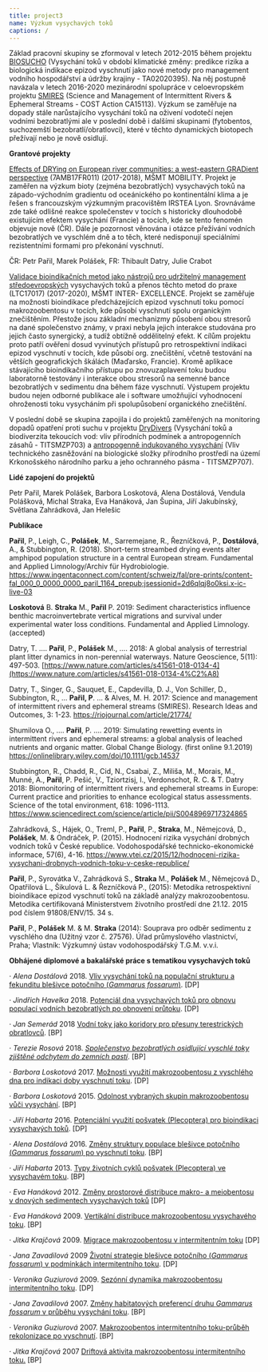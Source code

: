 ```yaml
---
title: project3
name: Výzkum vysychavých toků
captions: /
---
```

Základ pracovní skupiny se zformoval v letech 2012-2015 během projektu [BIOSUCHO](www.sucho.eu) (Vysychání
toků v období klimatické změny: predikce rizika a biologická indikace epizod vyschnutí jako nové
metody pro management vodního hospodářství a údržby krajiny - TA02020395). Na něj postupně
navázala v letech 2016-2020 mezinárodní spolupráce v celoevropském projektu [SMIRES](www.smires.eu) (Science
and Management of Intermittent Rivers & Ephemeral Streams - COST Action CA15113).
Výzkum se zaměřuje na dopady stále narůstajícího vysychání toků na oživení vodotečí nejen vodními
bezobratlými ale v poslední době i dalšími skupinami (fytobentos, suchozemští bezobratlí/obratlovci),
které v těchto dynamických biotopech přežívají nebo je nově osidlují.

**Grantové projekty**

[Effects of DRYing on European river communities: a west-eastern GRADient perspective](https://www.muni.cz/vyzkum/projekty/37293)
(7AMB17FR011) (2017-2018), MŠMT MOBILITY.
Projekt je zaměřen na výzkum bioty (zejména bezobratlých) vysychavých toků na západo-východním
gradientu od oceánického po kontinentální klima a je řešen s francouzským výzkumným pracovištěm
IRSTEA Lyon. Srovnáváme zde také odlišné reakce společenstev v tocích s historicky dlouhodobě
existujícím efektem vysychání (Francie) a tocích, kde se tento fenomén objevuje nově (ČR). Dále je
pozornost věnována i otázce přežívání vodních bezobratlých ve vyschlém dně a to těch, které
nedisponují speciálními rezistentními formami pro překonání vyschnutí.

ČR: Petr Pařil, Marek Polášek, FR: Thibault Datry, Julie Crabot

[Validace bioindikačních metod jako nástrojů pro udržitelný management středoevropských](https://www.muni.cz/vyzkum/projekty/37785)
vysychavých toků a přenos těchto metod do praxe (LTC17017) (2017-2020), MŠMT INTER-
EXCELLENCE. Projekt se zaměřuje na možnosti bioindikace předcházejících epizod vyschnutí toku
pomocí makrozoobentosu v tocích, kde působí vyschnutí spolu organickým znečištěním. Přestože jsou
základní mechanizmy působení obou stresorů na dané společenstvo známy, v praxi nebyla jejich
interakce studována pro jejich často synergický, a tudíž obtížně oddělitelný efekt. K cílům projektu
proto patří ověření dosud vyvinutých přístupů pro retrospektivní indikaci epizod vyschnutí v tocích,
kde působí org. znečištění, včetně testování na větších geografických škálách (Maďarsko, Francie).
Kromě aplikace stávajícího bioindikačního přístupu po znovuzaplavení toku budou laboratorně
testovány i interakce obou stresorů na semenné bance bezobratlých v sedimentu dna během fáze
vyschnutí. Výstupem projektu budou nejen odborné publikace ale i software umožňující vyhodnocení
ohroženosti toku vysycháním při spolupůsobení organického znečištění.

V poslední době se skupina zapojila i do projektů zaměřených na monitoring dopadů opatření proti
suchu v projektu [DryDivers](https://www.muni.cz/vyzkum/projekty/42225) (Vysychání toků a biodiverzita tekoucích vod: vliv přírodních podmínek
a antropogenních zásahů - TITSMZP703) a [antropogenně indukovaného vysychání](https://www.muni.cz/vyzkum/projekty/41825) (Vliv technického
zasněžování na biologické složky přírodního prostředí na území Krkonošského národního parku a jeho
ochranného pásma - TITSMZP707).

**Lidé zapojení do projektů**

Petr Pařil, Marek Polášek, Barbora Loskotová, Alena Dostálová, Vendula Polášková, Michal Straka,
Eva Hanáková, Jan Šupina, Jiří Jakubínský, Světlana Zahrádková, Jan Helešic

<div class="project-publication">

**Publikace**

**Pařil**, P., Leigh, C., **Polášek**, M., Sarremejane, R., Řezníčková, P., **Dostálová**, A., &
Stubbington, R. (2018). Short-term streambed drying events alter amphipod
population structure in a central European stream. Fundamental and Applied
Limnology/Archiv für Hydrobiologie.
https://www.ingentaconnect.com/content/schweiz/fal/pre-prints/content-fal_000_0_0000_0000_paril_1164_prepub;jsessionid=2d6qlqj8o0ksi.x-ic-live-03

**Loskotová** B. **Straka** M., **Pařil** P.
2019: Sediment characteristics influence benthic macroinvertebrate vertical
migrations and survival under experimental water loss conditions. Fundamental
and Applied Limnology.  (accepted)

Datry, T. …. **Pařil**, P., **Polášek** M., …. 2018: A global
analysis of terrestrial plant litter dynamics in non-perennial waterways. Nature
Geoscience, 5(11): 497-503.
[https://www.nature.com/articles/s41561-018-0134-4](https://www.nature.com/articles/s41561-018-0134-4%C2%A8)

Datry, T., Singer, G., Sauquet, E., Capdevilla, D.
J., Von Schiller, D., Subbington, R., ... **Pařil, P**. … & Alves, M. H. 2017:
Science and management of intermittent rivers and ephemeral streams (SMIRES).
Research Ideas and Outcomes, 3: 1-23.
<https://riojournal.com/article/21774/>

Shumilova O., …. **Pařil**, P. …. 2019: Simulating rewetting events in intermittent
rivers and ephemeral streams: a global analysis of leached nutrients and
organic matter. Global Change Biology. (first online 9.1.2019)
<https://onlinelibrary.wiley.com/doi/10.1111/gcb.14537>

Stubbington, R., Chadd, R., Cid, N., Csabai, Z.,
Miliša, M., Morais, M., Munné, A., **Pařil**,
P. Pešić, V., Tziortzisj, I., Verdonschot, R. C. & T. Datry 2018:
Biomonitoring of intermittent rivers and ephemeral streams in Europe: Current
practice and priorities to enhance ecological status assessments. Science of
the total environment, 618: 1096-1113.
<https://www.sciencedirect.com/science/article/pii/S0048969717324865>

Zahrádková, S., Hájek, O., Treml, P., **Pařil**, P., **Straka**, M., Němejcová, D., **Polášek**,
M. & Ondráček, P. (2015). Hodnocení rizika vysychání drobných vodních toků
v České republice. Vodohospodářské technicko-ekonomické informace, 57(6), 4-16.
<https://www.vtei.cz/2015/12/hodnoceni-rizika-vysychani-drobnych-vodnich-toku-v-ceske-republice/>

**Pařil**, P., Syrovátka V.,
Zahrádková S., **Straka** M., **Polášek** M., Němejcová D., Opatřilová
L., Šikulová L. & Řezníčková P., (2015): Metodika retrospektivní
bioindikace epizod vyschnutí toků na základě analýzy makrozoobentosu. Metodika
certifikovaná Ministerstvem životního prostředí dne 21.12. 2015 pod číslem
91808/ENV/15. 34 s.

**Pařil**, P., **Polášek** M. & M. **Straka**
(2014): Souprava pro odběr sedimentu z vyschlého dna (Užitný vzor č. 27576).
Úřad průmyslového vlastnictví, Praha; Vlastník: Výzkumný ústav vodohospodářský
T.G.M. v.v.i.

</div>

<div class="project-theses">

**Obhájené diplomové a bakalářské práce s tematikou vysychavých toků**

· _Alena Dostálová_ 2018. [Vliv vysychání toků na populační strukturu a fekunditu blešivce potočního (_Gammarus fossarum_)](https://is.muni.cz/th/lxojn/). \[DP]

· _Jindřich Havelka_ 2018. [Potenciál dna vysychavých toků pro obnovu populací vodních bezobratlých po obnovení průtoku](https://is.muni.cz/th/aznik/). \[DP]

· _Jan Semerád_ 2018 [Vodní toky jako koridory pro přesuny terestrických obratlovců](https://is.muni.cz/th/sja9w/). \[BP]

· _Terezie Rosová_ 2018. _[Společenstvo
bezobratlých osidlující vyschlé toky zjištěné odchytem do zemních pastí](https://is.muni.cz/th/nwt6q/)_. \[BP]

_· Barbora Loskotová_ 2017. [Možnosti využití makrozoobentosu z vyschlého dna pro indikaci doby vyschnutí toku](https://is.muni.cz/th/i6in5/). \[DP]

· _Barbora Loskotová_ 2015. [Odolnost vybraných skupin makrozoobentosu vůči vysychání](https://is.muni.cz/th/umeoo/). \[BP]

· _Jiří Habarta_ 2016. [Potenciální využití pošvatek (Plecoptera) pro bioindikaci vysychavých toků](https://is.muni.cz/th/fp8i9/). \[DP]

· _Alena Dostálová_ 2016. [Změny struktury populace blešivce potočního (_Gammarus fossarum_) po vyschnutí toku](https://is.muni.cz/th/fwgb1/). \[BP]

· _Jiří Habarta_ 2013. [Typy životních cyklů pošvatek (Plecoptera) ve vysychavém toku](https://is.muni.cz/th/foavd/). \[BP]

· _Eva Hanáková_ 2012. [Změny prostorové distribuce makro- a meiobentosu v dnových sedimentech vysychavých toků](https://is.muni.cz/th/nn3dy/) \[DP]

· _Eva Hanáková_ 2009. [Vertikální distribuce makrozoobentosu vysychavého toku](https://is.muni.cz/th/v5ev2/). \[BP]

· _Jitka Krajčová_ 2009. [Migrace makrozoobentosu v intermitentním toku](https://is.muni.cz/th/plqq6/) \[DP]

· _Jana Zavadilová_ 2009 [Životní strategie blešivce potočního (_Gammarus fossarum_) v podmínkách intermitentního toku](https://is.muni.cz/th/w9wdp/). \[DP]

· _Veronika Guziurová_ 2009. [Sezónní dynamika makrozoobentosu intermitentního toku](https://is.muni.cz/th/lflfv/). \[DP]

· _Jana Zavadilová_ 2007. [Změny habitatových preferencí druhu _Gammarus fossarum_ v průběhu vysychání toku](https://is.muni.cz/th/ug0cz/). \[BP]

· _Veronika Guziurová_ 2007. [Makrozoobentos intermitentního toku-průběh rekolonizace po vyschnutí](https://is.muni.cz/th/o656l/). \[BP]

· _Jitka Krajčová_ 2007 [Driftová aktivita makrozoobentosu intermitentního toku.](https://is.muni.cz/th/mc94v/?lang=cs) \[BP]

</div>

